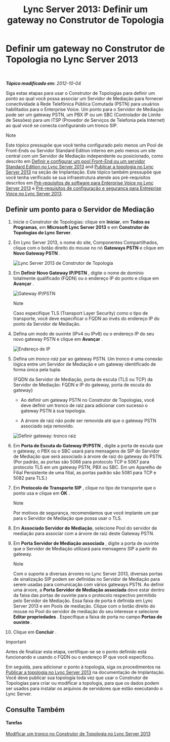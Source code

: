 ﻿---
title: 'Lync Server 2013: Definir um gateway no Construtor de Topologia'
TOCTitle: Definir um gateway no Construtor de Topologia
ms:assetid: 456e5a96-d9f6-42a6-862c-a69464391628
ms:mtpsurl: https://technet.microsoft.com/pt-br/library/Gg425945(v=OCS.15)
ms:contentKeyID: 49306562
ms.date: 05/19/2016
mtps_version: v=OCS.15
ms.translationtype: HT
---

# Definir um gateway no Construtor de Topologia no Lync Server 2013

 

_**Tópico modificado em:** 2012-10-04_

Siga estas etapas para usar o Construtor de Topologias para definir um *ponto* ao qual você possa associar um Servidor de Mediação para fornecer conectividade à Rede Telefônica Pública Comutada (PSTN) para usuários habilitados para o Enterprise Voice. Um ponto para o Servidor de Mediação pode ser um gateway PSTN, um PBX IP ou um SBC (Controlador de Limite de Sessões) para um ITSP (Provedor de Serviços de Telefonia pela Internet) ao qual você se conecta configurando um tronco SIP.

> [!note]  
> Este tópico pressupõe que você tenha configurado pelo menos um Pool de Front-Ends ou Servidor Standard Edition interno em pelo menos um site central com um Servidor de Mediação independente ou posicionado, como descrito em <a href="lync-server-2013-define-and-configure-a-front-end-pool-or-standard-edition-server.md">Definir e configurar um pool Front-End ou um servidor Standard Edition no Lync Server 2013</a> and <a href="lync-server-2013-publish-the-topology.md">Publicar a topologia no Lync Server 2013</a> na seção de Implantação. Este tópico também pressupõe que você tenha verificado se sua infraestrutura atende aos pré-requisitos descritos em <a href="lync-server-2013-software-prerequisites-for-enterprise-voice.md">Pré-requisitos de software para Enterprise Voice no Lync Server 2013</a> e <a href="lync-server-2013-security-and-configuration-prerequisites-for-enterprise-voice.md">Pré-requisitos de configuração e segurança para Entreprise Voice no Lync Server 2013</a>.

## Definir um ponto para o Servidor de Mediação

1.  Inicie o Construtor de Topologias: clique em **Iniciar**, em **Todos os Programas**, em **Microsoft Lync Server 2013** e em **Construtor de Topologias do Lync Server**.

2.  Em Lync Server 2013, o nome do site, Componentes Compartilhados, clique com o botão direito do mouse no nó **Gateways PSTN** e clique em **Novo Gateway PSTN** .
    
    ![Lync Server 2013 de Construtor de Topologia](images/Gg425945.d898c3c1-8798-4b74-8f02-b994ef3db4c1(OCS.15).png "Lync Server 2013 de Construtor de Topologia")

3.  Em **Definir Novo Gateway IP/PSTN** , digite o nome de domínio totalmente qualificado (FQDN) ou o endereço IP do ponto e clique em **Avançar** .
    
    ![Gateway IP/PSTN](images/Gg425945.8017ba5e-41bc-48d4-97d9-fd306cd322b8(OCS.15).png "Gateway IP/PSTN")
    
    > [!note]  
    > Caso especifique TLS (Transport Layer Security) como o tipo de transporte, você deve especificar o FQDN ao invés do endereço IP do ponto da Servidor de Mediação.

4.  Defina um modo de ouvinte (IPv4 ou IPv6) ou o endereço IP do seu novo gateway PSTN e clique em **Avançar** .
    
    ![Endereço de IP](images/Gg425945.c7fc0d12-adc8-45a7-aca1-b376e1d2fcec(OCS.15).png "Endereço de IP")

5.  Defina um *tronco raiz* par ao gateway PSTN. Um tronco é uma conexão lógica entre um Servidor de Mediação e um gateway identificado de forma única pela tupla.
    
    {FQDN da Servidor de Mediação, porta de escuta (TLS ou TCP) da Servidor de Mediação: FQDN e IP do gateway, porta de escuta do gateway}
    
      - Ao definir um gateway PSTN no Construtor de Topologias, você deve definir um tronco de raiz para adicionar com sucesso o gateway PSTN à sua topologia.
    
      - A árvore de raiz não pode ser removida até que o gateway PSTN associado seja removido.
    
    ![Definir gateway: tronco raiz](images/Gg425945.3b030757-eb35-4616-bb6b-74ee67507e3d(OCS.15).png "Definir gateway: tronco raiz")

6.  Em **Porta de Escuta do Gateway IP/PSTN** , digite a porta de escuta que o gateway, o PBX ou o SBC usará para mensagens de SIP do Servidor de Mediação que será associado à árvore de raiz do gateway do PSTN. (Por padrão, as portas são 5066 para protocolo TCP e 5067 para protocolo TLS em um gateway PSTN, PBX ou SBC. Em um Aparelho de Filial Persistente de uma filial, as portas padrão são 5081 para TCP e 5082 para TLS.)

7.  Em **Protocolo de Transporte SIP** , clique no tipo de transporte que o ponto usa e clique em **OK** .
    
    > [!note]  
    > Por motivos de segurança, recomendamos que você implante um par para o Servidor de Mediação que possa usar o TLS.

8.  Em **Associado Servidor de Mediação**, selecione Pool do servidor de mediação para associar com a árvore de raiz deste Gateway PSTN.

9.  Em **Porta Servidor de Mediação associada** , digite a porta de ouvinte que o Servidor de Mediação utilizará para mensagens SIP a partir do gateway.
    
    > [!note]  
    > Com o suporte a diversas árvores no Lync Server 2013, diversas portas de sinalização SIP podem ser definidas no Servidor de Mediação para serem usadas para comunicação com vários gateways PSTN. Ao definir uma árvore, a <strong>Porta Servidor de Mediação associada</strong> deve estar dentro da faixa das portas de ouvinte para o protocolo respectivo permitido pelo Servidor de Mediação. Essa faixa de porta é definida em Lync Server 2013 e em Pools de mediação. Clique com o botão direito do mouse no Pool do servidor de mediação do seu interesse e selecione <strong>Editar propriedades</strong> . Especifique a faixa de porta no campo <strong>Portas de ouvinte</strong> .

10. Clique em **Concluir** .

> [!important]  
> Antes de finalizar esta etapa, certifique-se se o ponto definido está funcionando e usando o FQDN ou o endereço IP que você especificou.

Em seguida, para adicionar o ponto à topologia, siga os procedimentos na [Publicar a topologia no Lync Server 2013](lync-server-2013-publish-the-topology.md) na documentação de Implantação. Você deve publicar sua topologia toda vez que usar o Construtor de Topologias para criar ou modificar a topologia, para que os dados podem ser usados para instalar os arquivos de servidores que estão executando o Lync Server.

## Consulte Também

#### Tarefas

[Modificar um tronco no Construtor de Topologia no Lync Server 2013](lync-server-2013-modify-a-trunk-in-topology-builder.md)

